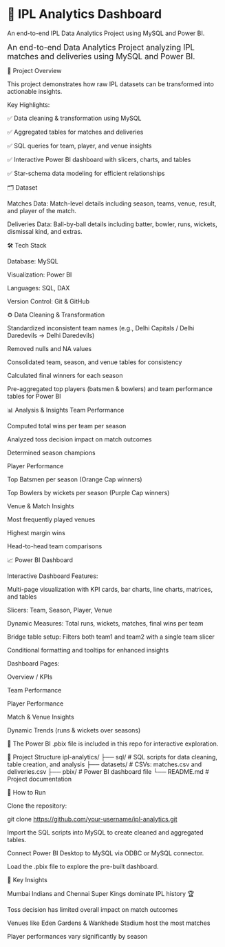 # 🏏 IPL Analytics Dashboard

An end-to-end IPL Data Analytics Project using MySQL and Power BI.

<font size="4">An end-to-end Data Analytics Project analyzing IPL matches and deliveries using MySQL and Power BI.</font>

🚀 Project Overview

This project demonstrates how raw IPL datasets can be transformed into actionable insights.

Key Highlights:

✅ Data cleaning & transformation using MySQL

✅ Aggregated tables for matches and deliveries

✅ SQL queries for team, player, and venue insights

✅ Interactive Power BI dashboard with slicers, charts, and tables

✅ Star-schema data modeling for efficient relationships

🗂️ Dataset

Matches Data: Match-level details including season, teams, venue, result, and player of the match.

Deliveries Data: Ball-by-ball details including batter, bowler, runs, wickets, dismissal kind, and extras.

🛠️ Tech Stack

Database: MySQL

Visualization: Power BI

Languages: SQL, DAX

Version Control: Git & GitHub

⚙️ Data Cleaning & Transformation

Standardized inconsistent team names (e.g., Delhi Capitals / Delhi Daredevils → Delhi Daredevils)

Removed nulls and NA values

Consolidated team, season, and venue tables for consistency

Calculated final winners for each season

Pre-aggregated top players (batsmen & bowlers) and team performance tables for Power BI

📊 Analysis & Insights
Team Performance

Computed total wins per team per season

Analyzed toss decision impact on match outcomes

Determined season champions

Player Performance

Top Batsmen per season (Orange Cap winners)

Top Bowlers by wickets per season (Purple Cap winners)

Venue & Match Insights

Most frequently played venues

Highest margin wins

Head-to-head team comparisons

📈 Power BI Dashboard

Interactive Dashboard Features:

Multi-page visualization with KPI cards, bar charts, line charts, matrices, and tables

Slicers: Team, Season, Player, Venue

Dynamic Measures: Total runs, wickets, matches, final wins per team

Bridge table setup: Filters both team1 and team2 with a single team slicer

Conditional formatting and tooltips for enhanced insights

Dashboard Pages:

Overview / KPIs

Team Performance

Player Performance

Match & Venue Insights

Dynamic Trends (runs & wickets over seasons)

📌 The Power BI .pbix file is included in this repo for interactive exploration.

📂 Project Structure
ipl-analytics/
├── sql/                 # SQL scripts for data cleaning, table creation, and analysis
├── datasets/            # CSVs: matches.csv and deliveries.csv
├── pbix/                # Power BI dashboard file
└── README.md            # Project documentation

🎯 How to Run

Clone the repository:

git clone https://github.com/your-username/ipl-analytics.git


Import the SQL scripts into MySQL to create cleaned and aggregated tables.

Connect Power BI Desktop to MySQL via ODBC or MySQL connector.

Load the .pbix file to explore the pre-built dashboard.

🏅 Key Insights

Mumbai Indians and Chennai Super Kings dominate IPL history 🏆

Toss decision has limited overall impact on match outcomes

Venues like Eden Gardens & Wankhede Stadium host the most matches

Player performances vary significantly by season
